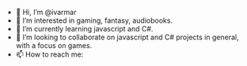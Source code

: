 - 👋 Hi, I’m @ivarmar
- 👀 I’m interested in gaming, fantasy, audiobooks.
- 🌱 I’m currently learning javascript and C#.
- 💞️ I’m looking to collaborate on javascript and C# projects in general, with a focus on games.
- 📫 How to reach me: 

<!---
ivarmar/ivarmar is a ✨ special ✨ repository because its `README.md` (this file) appears on your GitHub profile.
You can click the Preview link to take a look at your changes.
--->

